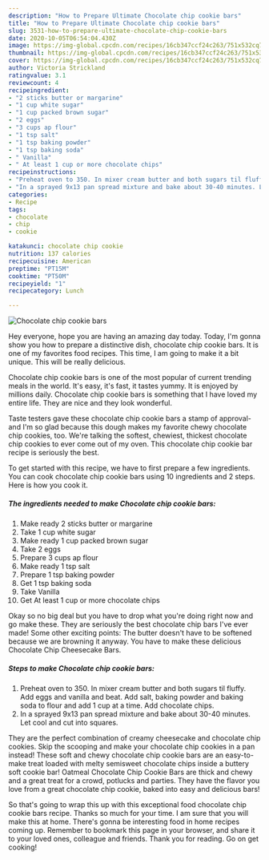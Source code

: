 ```yaml
---
description: "How to Prepare Ultimate Chocolate chip cookie bars"
title: "How to Prepare Ultimate Chocolate chip cookie bars"
slug: 3531-how-to-prepare-ultimate-chocolate-chip-cookie-bars
date: 2020-10-05T06:54:04.430Z
image: https://img-global.cpcdn.com/recipes/16cb347ccf24c263/751x532cq70/chocolate-chip-cookie-bars-recipe-main-photo.jpg
thumbnail: https://img-global.cpcdn.com/recipes/16cb347ccf24c263/751x532cq70/chocolate-chip-cookie-bars-recipe-main-photo.jpg
cover: https://img-global.cpcdn.com/recipes/16cb347ccf24c263/751x532cq70/chocolate-chip-cookie-bars-recipe-main-photo.jpg
author: Victoria Strickland
ratingvalue: 3.1
reviewcount: 4
recipeingredient:
- "2 sticks butter or margarine"
- "1 cup white sugar"
- "1 cup packed brown sugar"
- "2 eggs"
- "3 cups ap flour"
- "1 tsp salt"
- "1 tsp baking powder"
- "1 tsp baking soda"
- " Vanilla"
- " At least 1 cup or more chocolate chips"
recipeinstructions:
- "Preheat oven to 350. In mixer cream butter and both sugars til fluffy. Add eggs and vanilla and beat. Add salt, baking powder and baking soda to flour and add 1 cup at a time. Add chocolate chips."
- "In a sprayed 9x13 pan spread mixture and bake about 30-40 minutes. Let cool and cut into squares."
categories:
- Recipe
tags:
- chocolate
- chip
- cookie

katakunci: chocolate chip cookie 
nutrition: 137 calories
recipecuisine: American
preptime: "PT15M"
cooktime: "PT50M"
recipeyield: "1"
recipecategory: Lunch

---
```



![Chocolate chip cookie bars](https://img-global.cpcdn.com/recipes/16cb347ccf24c263/751x532cq70/chocolate-chip-cookie-bars-recipe-main-photo.jpg)

Hey everyone, hope you are having an amazing day today. Today, I'm gonna show you how to prepare a distinctive dish, chocolate chip cookie bars. It is one of my favorites food recipes. This time, I am going to make it a bit unique. This will be really delicious.

Chocolate chip cookie bars is one of the most popular of current trending meals in the world. It's easy, it's fast, it tastes yummy. It is enjoyed by millions daily. Chocolate chip cookie bars is something that I have loved my entire life. They are nice and they look wonderful.

Taste testers gave these chocolate chip cookie bars a stamp of approval- and I&#39;m so glad because this dough makes my favorite chewy chocolate chip cookies, too. We&#39;re talking the softest, chewiest, thickest chocolate chip cookies to ever come out of my oven. This chocolate chip cookie bar recipe is seriously the best.


To get started with this recipe, we have to first prepare a few ingredients. You can cook chocolate chip cookie bars using 10 ingredients and 2 steps. Here is how you cook it.

<!--inarticleads1-->

##### The ingredients needed to make Chocolate chip cookie bars:

1. Make ready 2 sticks butter or margarine
1. Take 1 cup white sugar
1. Make ready 1 cup packed brown sugar
1. Take 2 eggs
1. Prepare 3 cups ap flour
1. Make ready 1 tsp salt
1. Prepare 1 tsp baking powder
1. Get 1 tsp baking soda
1. Take  Vanilla
1. Get  At least 1 cup or more chocolate chips


Okay so no big deal but you have to drop what you&#39;re doing right now and go make these. They are seriously the best chocolate chip bars I&#39;ve ever made! Some other exciting points: The butter doesn&#39;t have to be softened because we are browning it anyway. You have to make these delicious Chocolate Chip Cheesecake Bars. 

<!--inarticleads2-->

##### Steps to make Chocolate chip cookie bars:

1. Preheat oven to 350. In mixer cream butter and both sugars til fluffy. Add eggs and vanilla and beat. Add salt, baking powder and baking soda to flour and add 1 cup at a time. Add chocolate chips.
1. In a sprayed 9x13 pan spread mixture and bake about 30-40 minutes. Let cool and cut into squares.


They are the perfect combination of creamy cheesecake and chocolate chip cookies. Skip the scooping and make your chocolate chip cookies in a pan instead! These soft and chewy chocolate chip cookie bars are an easy-to-make treat loaded with melty semisweet chocolate chips inside a buttery soft cookie bar! Oatmeal Chocolate Chip Cookie Bars are thick and chewy and a great treat for a crowd, potlucks and parties. They have the flavor you love from a great chocolate chip cookie, baked into easy and delicious bars! 

So that's going to wrap this up with this exceptional food chocolate chip cookie bars recipe. Thanks so much for your time. I am sure that you will make this at home. There's gonna be interesting food in home recipes coming up. Remember to bookmark this page in your browser, and share it to your loved ones, colleague and friends. Thank you for reading. Go on get cooking!
